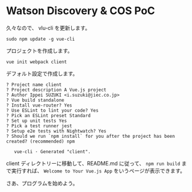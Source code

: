 # Watson Discovery & COS PoC


久々なので、 vlu-cli を更新します。
```
sudo npm update -g vue-cli
```

プロジェクトを作成します。
```
vue init webpack client
```

デフォルト設定で作成します。
```
? Project name client
? Project description A Vue.js project
? Author Ippei SUZUKI <i.suzuki@jiec.co.jp>
? Vue build standalone
? Install vue-router? Yes
? Use ESLint to lint your code? Yes
? Pick an ESLint preset Standard
? Set up unit tests Yes
? Pick a test runner jest
? Setup e2e tests with Nightwatch? Yes
? Should we run `npm install` for you after the project has been created? (recommended) npm

   vue-cli · Generated "client".
```

client ディレクトリーに移動して、README.md に従って、 `npm run build` まで実行すれば、 `Welcome to Your Vue.js App` をいうページが表示できます。


さあ、プログラムを始めよう。